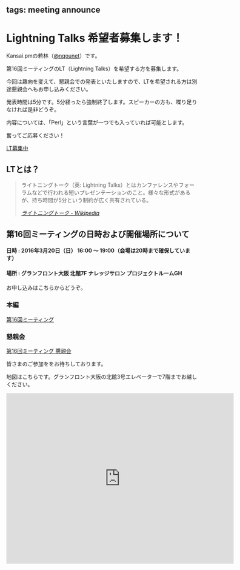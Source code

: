 tags: meeting announce
---
# Lightning Talks 希望者募集します！

Kansai.pmの若林（[@nqounet](https://twitter.com/nqounet)）です。

第16回ミーティングのLT（Lightning Talks）を希望する方を募集します。

今回は趣向を変えて、懇親会での発表といたしますので、LTを希望される方は別途懇親会へもお申し込みください。

発表時間は5分です。5分経ったら強制終了します。スピーカーの方も、喋り足りなければ是非どうぞ。

内容については、「Perl」という言葉が一つでも入っていれば可能とします。

奮ってご応募ください！

<div class="text-center">
    <a href="https://github.com/kansai-pm/issues/issues/5" class="btn btn-lg btn-primary btn-block">LT募集中</a>
</div>

## LTとは？
<blockquote cite="https://ja.wikipedia.org/wiki/%E3%83%A9%E3%82%A4%E3%83%88%E3%83%8B%E3%83%B3%E3%82%B0%E3%83%88%E3%83%BC%E3%82%AF" title="ライトニングトーク - Wikipedia"><p>ライトニングトーク（英: Lightning Talks）とはカンファレンスやフォーラムなどで行われる短いプレゼンテーションのこと。様々な形式があるが、持ち時間が5分という制約が広く共有されている。
</p><cite><a href="https://ja.wikipedia.org/wiki/%E3%83%A9%E3%82%A4%E3%83%88%E3%83%8B%E3%83%B3%E3%82%B0%E3%83%88%E3%83%BC%E3%82%AF">ライトニングトーク - Wikipedia</a></cite></blockquote>

## 第16回ミーティングの日時および開催場所について

#### 日時 : 2016年3月20日（日） 16:00 〜 19:00（会場は20時まで確保しています）
#### 場所 : グランフロント大阪 北館7F ナレッジサロン プロジェクトルームGH

お申し込みはこちらからどうぞ。

### 本編

<a data-width="600" class="doorkeeper-registration-widget" href="https://kansai-perl-mongers.doorkeeper.jp/events/38920">第16回ミーティング</a><script src="http://widgets.doorkeeper.jp/w/widget.js"></script>

### 懇親会

<a data-width="600" class="doorkeeper-registration-widget" href="https://kansai-perl-mongers.doorkeeper.jp/events/40456">第16回ミーティング 懇親会</a><script src="http://widgets.doorkeeper.jp/w/widget.js"></script>

皆さまのご参加ををお待ちしております。

地図はこちらです。グランフロント大阪の北館3号エレベーターで7階までお越しください。

<iframe src="https://www.google.com/maps/embed?pb=!1m18!1m12!1m3!1d104959.21057494337!2d135.42444789306074!3d34.705802162309425!2m3!1f0!2f0!3f0!3m2!1i1024!2i768!4f13.1!3m3!1m2!1s0x6000e68bfdc842eb%3A0x1a8de1d56168fdcd!2z44OK44Os44OD44K444K144Ot44Oz!5e0!3m2!1sja!2sjp!4v1454603299066" width="600" height="450" frameborder="0" style="border:0" allowfullscreen></iframe>
